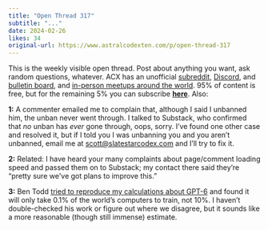 ```yaml
---
title: "Open Thread 317"
subtitle: "..."
date: 2024-02-26
likes: 34
original-url: https://www.astralcodexten.com/p/open-thread-317
---
```

This is the weekly visible open thread. Post about anything you want, ask random questions, whatever. ACX has an unofficial [subreddit](https://www.reddit.com/r/slatestarcodex/), [Discord](https://discord.gg/RTKtdut), and [bulletin board](https://www.datasecretslox.com/index.php), and [in-person meetups around the world](https://www.lesswrong.com/community?filters%5B0%5D=SSC). 95% of content is free, but for the remaining 5% you can subscribe **[here](https://astralcodexten.substack.com/subscribe?)**. Also:

 **1:** A commenter emailed me to complain that, although I said I unbanned him, the unban never went through. I talked to Substack, who confirmed that _no_ unban has _ever_ gone through, oops, sorry. I’ve found one other case and resolved it, but if I told you I was unbanning you and you aren’t unbanned, email me at scott@slatestarcodex.com and I’ll try to fix it.

 **2:** Related: I have heard your many complaints about page/comment loading speed and passed them on to Substack; my contact there said they’re “pretty sure we've got plans to improve this.”

 **3:** Ben Todd [tried to reproduce my calculations about GPT-6](https://www.astralcodexten.com/p/sam-altman-wants-7-trillion/comment/49693676?r=53mop&utm_campaign=comment-list-share-cta&utm_medium=web&open=false) and found it will only take 0.1% of the world’s computers to train, not 10%. I haven’t double-checked his work or figure out where we disagree, but it sounds like a more reasonable (though still immense) estimate.
